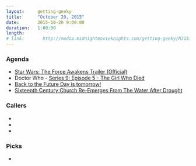 ```yaml
---
layout:     getting-geeky
title:      "October 20, 2015"
date:       2015-10-20 9:00:00
duration:   1:00:00
length:     
# link:       http://media.midnightmovieknights.com/getting-geeky/MJ151020.mp3
---
```

### Agenda  
* [Star Wars: The Force Awakens Trailer (Official)](https://youtu.be/sGbxmsDFVnE)
* Doctor Who - [Series 9: Episode 5 - The Girl Who Died](http://www.bbcamerica.com/doctor-who/guide/season-9/episode-5/)
* [Back to the Future Day is tomorrow!](http://www.october212015.com/)
* [Sixteenth Century Church Re-Emerges From The Water After Drought](http://www.iflscience.com/environment/sixteenth-century-church-reemerges-mexican-reservoir)

### Callers  
* 
* 
* 

### Picks  
* 

